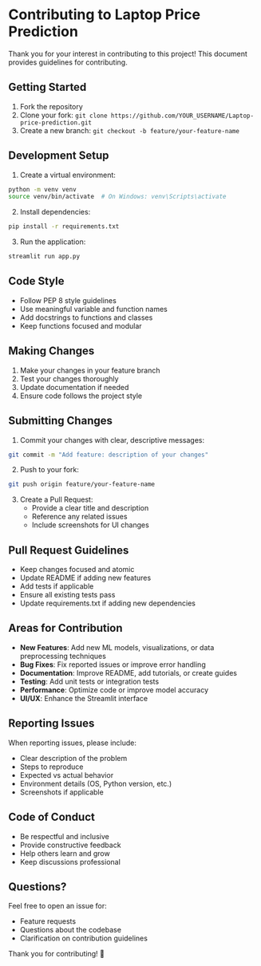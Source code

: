 # Contributing to Laptop Price Prediction

Thank you for your interest in contributing to this project! This document provides guidelines for contributing.

## Getting Started

1. Fork the repository
2. Clone your fork: `git clone https://github.com/YOUR_USERNAME/Laptop-price-prediction.git`
3. Create a new branch: `git checkout -b feature/your-feature-name`

## Development Setup

1. Create a virtual environment:
```bash
python -m venv venv
source venv/bin/activate  # On Windows: venv\Scripts\activate
```

2. Install dependencies:
```bash
pip install -r requirements.txt
```

3. Run the application:
```bash
streamlit run app.py
```

## Code Style

- Follow PEP 8 style guidelines
- Use meaningful variable and function names
- Add docstrings to functions and classes
- Keep functions focused and modular

## Making Changes

1. Make your changes in your feature branch
2. Test your changes thoroughly
3. Update documentation if needed
4. Ensure code follows the project style

## Submitting Changes

1. Commit your changes with clear, descriptive messages:
```bash
git commit -m "Add feature: description of your changes"
```

2. Push to your fork:
```bash
git push origin feature/your-feature-name
```

3. Create a Pull Request:
   - Provide a clear title and description
   - Reference any related issues
   - Include screenshots for UI changes

## Pull Request Guidelines

- Keep changes focused and atomic
- Update README if adding new features
- Add tests if applicable
- Ensure all existing tests pass
- Update requirements.txt if adding new dependencies

## Areas for Contribution

- **New Features**: Add new ML models, visualizations, or data preprocessing techniques
- **Bug Fixes**: Fix reported issues or improve error handling
- **Documentation**: Improve README, add tutorials, or create guides
- **Testing**: Add unit tests or integration tests
- **Performance**: Optimize code or improve model accuracy
- **UI/UX**: Enhance the Streamlit interface

## Reporting Issues

When reporting issues, please include:
- Clear description of the problem
- Steps to reproduce
- Expected vs actual behavior
- Environment details (OS, Python version, etc.)
- Screenshots if applicable

## Code of Conduct

- Be respectful and inclusive
- Provide constructive feedback
- Help others learn and grow
- Keep discussions professional

## Questions?

Feel free to open an issue for:
- Feature requests
- Questions about the codebase
- Clarification on contribution guidelines

Thank you for contributing! 🎉
